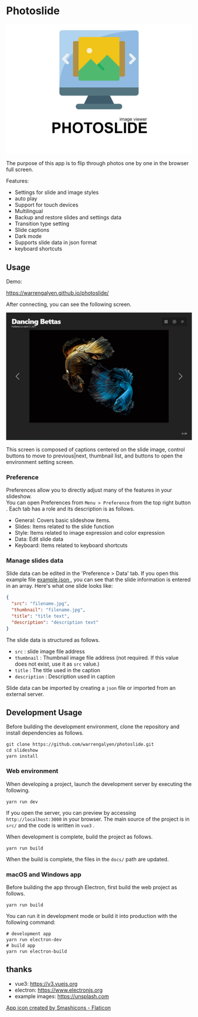 # Photoslide

![PHOTOSLIDE](resources/github/logo.png)

The purpose of this app is to flip through photos one by one in the browser full screen.

Features:

- Settings for slide and image styles
- auto play
- Support for touch devices
- Multilingual
- Backup and restore slides and settings data
- Transition type setting
- Slide captions
- Dark mode
- Supports slide data in json format
- keyboard shortcuts

## Usage

Demo:

https://warrengalyen.github.io/photoslide/

After connecting, you can see the following screen.

![screenshot](resources/github/screenshot.jpg)

This screen is composed of captions centered on the slide image, control buttons to move to previous|next, thumbnail list, and buttons to open the environment setting screen.

### Preference

Preferences allow you to directly adjust many of the features in your slideshow.  
You can open Preferences from `Menu > Preference` from the top right button . Each tab has a role and its description is as follows.

- General: Covers basic slideshow items.
- Slides: Items related to the slide function
- Style: Items related to image expression and color expression
- Data: Edit slide data
- Keyboard: Items related to keyboard shortcuts

### Manage slides data

Slide data can be edited in the 'Preference > Data' tab. If you open this example file [ example.json ](https://github.com/warrengalyen/photoslide/blob/master/src/example.json), you can see that the slide information is entered in an array. 
Here's what one slide looks like:

```json
{
  "src": "filename.jpg",
  "thumbnail": "filename.jpg",
  "title": "title text",
  "description": "description text"
}
```

The slide data is structured as follows.

-  `src` : slide image file address
-  `thumbnail` : Thumbnail image file address (not required. If this value does not exist, use it as `src` value.)
-  `title` : The title used in the caption
-  `description` : Description used in caption

Slide data can be imported by creating a `json` file or imported from an external server.


## Development Usage

Before building the development environment, clone the repository and install dependencies as follows.

```shell
git clone https://github.com/warrengalyen/photoslide.git
cd slideshow
yarn install
```

### Web environment

When developing a project, launch the development server by executing the following.

```shell
yarn run dev
```

If you open the server, you can preview by accessing  `http://localhost:3000` in your browser.
The main source of the project is in `src/` and the code is written in `vue3` .

When development is complete, build the project as follows.

```shell
yarn run build
```

When the build is complete, the files in the `docs/` path are updated.

### macOS and Windows app

Before building the app through Electron, first build the web project as follows.

```shell
yarn run build
```

You can run it in development mode or build it into production with the following command:

```shell
# development app
yarn run electron-dev
# build app
yarn run electron-build
```

## thanks

- vue3: https://v3.vuejs.org
- electron: https://www.electronjs.org
- example images: https://unsplash.com

<a href="https://www.flaticon.com/free-icon/slideshow_3650928?related_id=3650928" title="slideshow icons">App icon created by Smashicons - Flaticon</a>
